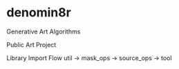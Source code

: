 # denomin8r
Generative Art Algorithms

Public Art Project

Library Import Flow
util
 -> mask_ops
 -> source_ops
     -> tool

